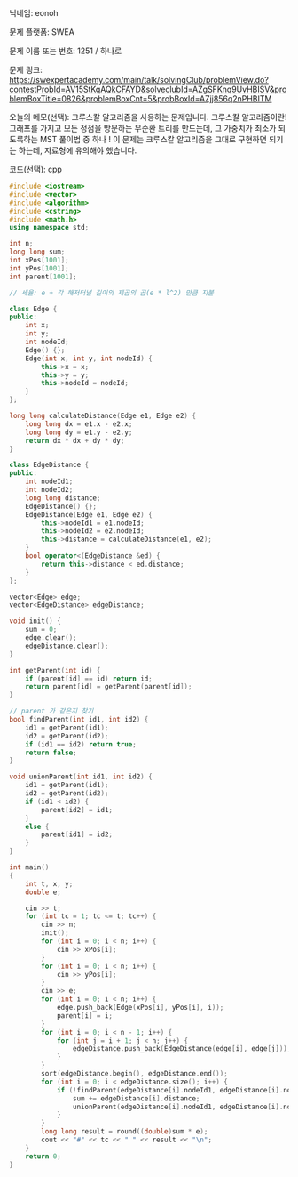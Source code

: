 닉네임: eonoh

문제 플랫폼: SWEA

문제 이름 또는 번호: 1251 / 하나로

문제 링크: https://swexpertacademy.com/main/talk/solvingClub/problemView.do?contestProbId=AV15StKqAQkCFAYD&solveclubId=AZgSFKnq9UvHBISV&problemBoxTitle=0826&problemBoxCnt=5&probBoxId=AZjj856q2nPHBITM

오늘의 메모(선택): 크루스칼 알고리즘을 사용하는 문제입니다. 크루스칼 알고리즘이란! 그래프를 가지고 모든 정점을 방문하는 무순환 트리를 만드는데, 그 가중치가 최소가 되도록하는 MST 풀이법 중 하나 ! 이 문제는 크루스칼 알고리즘을 그대로 구현하면 되기는 하는데, 자료형에 유의해야 했습니다.

코드(선택): cpp

```cpp
#include <iostream>
#include <vector>
#include <algorithm>
#include <cstring>
#include <math.h>
using namespace std;

int n;
long long sum;
int xPos[1001];
int yPos[1001];
int parent[1001];

// 세율: e + 각 해저터널 길이의 제곱의 곱(e * l^2) 만큼 지불

class Edge {
public:
	int x;
	int y;
	int nodeId;
	Edge() {};
	Edge(int x, int y, int nodeId) {
		this->x = x;
		this->y = y;
		this->nodeId = nodeId;
	}
};

long long calculateDistance(Edge e1, Edge e2) {
	long long dx = e1.x - e2.x;
	long long dy = e1.y - e2.y;
	return dx * dx + dy * dy;
}

class EdgeDistance {
public:
	int nodeId1;
	int nodeId2;
	long long distance;
	EdgeDistance() {};
	EdgeDistance(Edge e1, Edge e2) {
		this->nodeId1 = e1.nodeId;
		this->nodeId2 = e2.nodeId;
		this->distance = calculateDistance(e1, e2);
	}
	bool operator<(EdgeDistance &ed) {
		return this->distance < ed.distance;
	}
};

vector<Edge> edge;
vector<EdgeDistance> edgeDistance;

void init() {
	sum = 0;
	edge.clear();
	edgeDistance.clear();
}

int getParent(int id) {
	if (parent[id] == id) return id;
	return parent[id] = getParent(parent[id]);
}

// parent 가 같은지 찾기
bool findParent(int id1, int id2) {
	id1 = getParent(id1);
	id2 = getParent(id2);
	if (id1 == id2) return true;
	return false;
}

void unionParent(int id1, int id2) {
	id1 = getParent(id1);
	id2 = getParent(id2);
	if (id1 < id2) {
		parent[id2] = id1;
	}
	else {
		parent[id1] = id2;
	}
}

int main()
{
	int t, x, y;
	double e;

	cin >> t;
	for (int tc = 1; tc <= t; tc++) {
		cin >> n;
		init();
		for (int i = 0; i < n; i++) {
			cin >> xPos[i];
		}
		for (int i = 0; i < n; i++) {
			cin >> yPos[i];
		}
		cin >> e;
		for (int i = 0; i < n; i++) {
			edge.push_back(Edge(xPos[i], yPos[i], i));
			parent[i] = i;
		}
		for (int i = 0; i < n - 1; i++) {
			for (int j = i + 1; j < n; j++) {
				edgeDistance.push_back(EdgeDistance(edge[i], edge[j]));
			}
		}
		sort(edgeDistance.begin(), edgeDistance.end());
		for (int i = 0; i < edgeDistance.size(); i++) {
			if (!findParent(edgeDistance[i].nodeId1, edgeDistance[i].nodeId2)) {
				sum += edgeDistance[i].distance;
				unionParent(edgeDistance[i].nodeId1, edgeDistance[i].nodeId2);
			}
		}
		long long result = round((double)sum * e);
		cout << "#" << tc << " " << result << "\n";
	}
	return 0;
}
```
